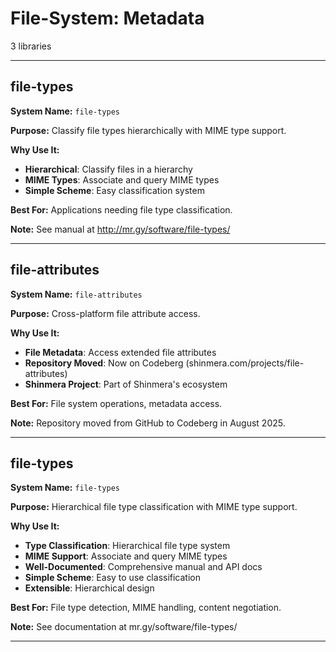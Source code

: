 # File-System: Metadata

3 libraries

---

## file-types

**System Name:** `file-types`

**Purpose:** Classify file types hierarchically with MIME type support.

**Why Use It:**
- **Hierarchical**: Classify files in a hierarchy
- **MIME Types**: Associate and query MIME types
- **Simple Scheme**: Easy classification system

**Best For:** Applications needing file type classification.

**Note:** See manual at http://mr.gy/software/file-types/

---


## file-attributes

**System Name:** `file-attributes`

**Purpose:** Cross-platform file attribute access.

**Why Use It:**
- **File Metadata**: Access extended file attributes
- **Repository Moved**: Now on Codeberg (shinmera.com/projects/file-attributes)
- **Shinmera Project**: Part of Shinmera's ecosystem

**Best For:** File system operations, metadata access.

**Note:** Repository moved from GitHub to Codeberg in August 2025.

---



## file-types

**System Name:** `file-types`

**Purpose:** Hierarchical file type classification with MIME type support.

**Why Use It:**
- **Type Classification**: Hierarchical file type system
- **MIME Support**: Associate and query MIME types
- **Well-Documented**: Comprehensive manual and API docs
- **Simple Scheme**: Easy to use classification
- **Extensible**: Hierarchical design

**Best For:** File type detection, MIME handling, content negotiation.

**Note:** See documentation at mr.gy/software/file-types/

---


